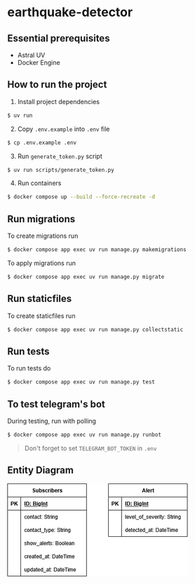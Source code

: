 # earthquake-detector

## Essential prerequisites

- Astral UV
- Docker Engine

## How to run the project

1. Install project dependencies
```bash
$ uv run
```

2. Copy `.env.example` into `.env` file 
```bash
$ cp .env.example .env 
```

3. Run `generate_token.py` script
```bash
$ uv run scripts/generate_token.py
```

4. Run containers
```bash
$ docker compose up --build --force-recreate -d
```

## Run migrations

To create migrations run
```bash
$ docker compose app exec uv run manage.py makemigrations
```

To apply migrations run
```bash
$ docker compose app exec uv run manage.py migrate
```

## Run staticfiles

To create staticfiles run
```bash
$ docker compose app exec uv run manage.py collectstatic
```

## Run tests

To run tests do
```bash
$ docker compose app exec uv run manage.py test
```

## To test telegram's bot

During testing, run with polling
```bash
$ docker compose app exec uv run manage.py runbot
```
> Don't forget to set `TELEGRAM_BOT_TOKEN` in `.env`


## Entity Diagram

![Diagram](docs/entity_diagram.png)